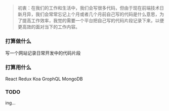 > 初衷：在我们的工作和生活中，我们会写很多代码，但由于现在前端技术日新月异，我们会常常忘记上个月或者几个月前自己写的代码是什么意思，为了提高工作效率，我觉的需要一个平台把自己写的代码片段记录下来，以便更高效的面对当下的工作内容。 

### 打算做什么

写一个网站记录日常开发中的代码片段

### 打算用什么

React Redux Koa GrophQL MongoDB

### TODO

ing...


